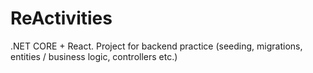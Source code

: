 # ReActivities
.NET CORE + React. Project for backend practice (seeding, migrations, entities / business logic, controllers etc.)

